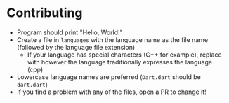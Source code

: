 Contributing
============

* Program should print "Hello, World!"
* Create a file in `languages` with the language name as the file name (followed by the language file extension)
  * If your language has special characters (C++ for example), replace with however the language traditionally expresses the language (cpp)
* Lowercase language names are preferred (`Dart.dart` should be `dart.dart`)
* If you find a problem with any of the files, open a PR to change it!
